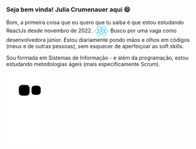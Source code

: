 <!--### Hi there 👋-->

### Seja bem vinda! Julia Crumenauer aqui 😄
Bom, a primeira coisa que eu quero que tu saiba é que estou estudando ReactJs desde novembro de 2022. 
<img align="center" height="30" width="40" alt="react-icon" src="https://raw.githubusercontent.com/devicons/devicon/master/icons/react/react-original.svg">
Busco por uma vaga como desenvolvedora júnior. 
Estou diariamente pondo mãos e olhos em códigos (meus e de outras pessoas), sem esquecer de aperfeiçoar as soft skills.

Sou formada em Sistemas de Informação - e além da programação, estou estudando metodologias ágeis (mais especificamente Scrum).

<!--<div>
  
  <img  height="180em" src="https://github-readme-stats.vercel.app/api?username=JuliaCrumenauer&show_icons=true&theme=codeSTACKr&include_all_commits=true&count_private=true"/>
  <img  height="180em" src="https://github-readme-stats.vercel.app/api/top-langs/?username=JuliaCrumenauer&layout=compact&langs_count=16&theme=codeSTACKr"/>
</div>-->

![Snake animation](https://github.com/JuliaCrumenauer/JuliaCrumenauer/blob/output/github-contribution-grid-snake.svg)

<!--
**JuliaCrumenauer/JuliaCrumenauer** is a ✨ _special_ ✨ repository because its `README.md` (this file) appears on your GitHub profile.

Here are some ideas to get you started:

- 🔭 I’m currently working on ...
- 🌱 I’m currently learning ...
- 👯 I’m looking to collaborate on ...
- 🤔 I’m looking for help with ...
- 💬 Ask me about ...
- 📫 How to reach me: ...
- 😄 Pronouns: ...
- ⚡ Fun fact: ...
-->
